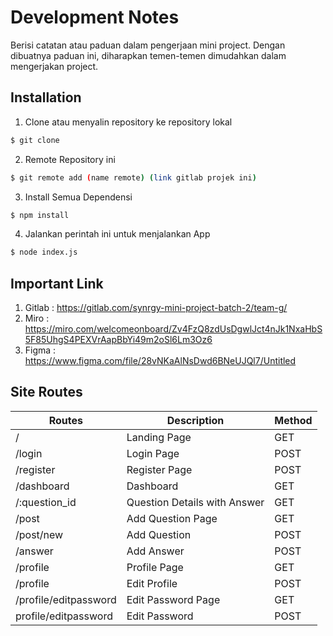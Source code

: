 # Development Notes #
Berisi catatan atau paduan dalam pengerjaan mini project. Dengan dibuatnya paduan ini, diharapkan temen-temen dimudahkan dalam mengerjakan project.


## Installation ##
1. Clone atau menyalin repository ke repository lokal
``` bash
$ git clone 
```
2. Remote Repository ini
``` bash
$ git remote add (name remote) (link gitlab projek ini)
```
3. Install Semua Dependensi
``` bash
$ npm install
```
4. Jalankan perintah ini untuk menjalankan App
``` bash
$ node index.js
```

## Important Link ##
1. Gitlab : https://gitlab.com/synrgy-mini-project-batch-2/team-g/
2. Miro : https://miro.com/welcomeonboard/Zv4FzQ8zdUsDgwlJct4nJk1NxaHbS5F85UhgS4PEXVrAapBbYi49m2oSl6Lm3Oz6
3. Figma : https://www.figma.com/file/28vNKaAlNsDwd6BNeUJQl7/Untitled

## Site Routes ##
| Routes | Description | Method |
| ------ | ----------- | ------ |
| / | Landing Page | GET |
| /login | Login Page | POST |
| /register | Register Page | POST |
| /dashboard | Dashboard | GET|
| /:question_id | Question Details with Answer | GET |
| /post | Add Question Page | GET |
| /post/new | Add Question | POST |
| /answer | Add Answer | POST |
| /profile | Profile Page | GET |
| /profile | Edit Profile | POST |
| /profile/editpassword | Edit Password Page | GET |
| profile/editpassword | Edit Password | POST |
 